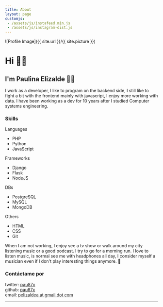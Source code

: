 ```yaml
---
title: About
layout: page
customjs:
 - /assets/js/instafeed.min.js
 - /assets/js/instagram-dist.js
---
```

![Profile Image]({{ site.url }}/{{ site.picture }})

# Hi 👋🏼

## I'm Paulina Elizalde 👩🏽‍

I work as a developer, I like to program on the backend side, I still like to 
fight a bit with the frontend mainly with javascript, I enjoy more working 
with data. I have been working as a dev for 10 years after I studied Computer 
systems engineering.

### Skills 
<div class="skill-list">
Languages
    <ul class="skill-list">
        <li>PHP</li>
        <li>Python</li>
        <li>JavaScript</li>
    </ul>

Frameworks
    <ul class="skill-list-light">
        <li>Django</li>
        <li>Flask</li>
        <li>NodeJS</li>
    </ul>

DBs
    <ul class="skill-list">
        <li>PostgreSQL</li>
        <li>MySQL</li>
        <li>MongoDB</li>
    </ul>

Others
    <ul class="skill-list-light">
        <li>HTML</li>
        <li>CSS</li>
        <li>Git</li>
    </ul>
</div>

When I am not working, I enjoy see a tv show or walk around my city listening 
music or a good podcast. I try to go for a morning run. I love to listen music,
is normal see me with headphones all day, I consider myself a musician even if 
I don't play interesting things anymore. 🎻

### Contáctame por

twitter: [pau87x](http://twitter.com/pau87x)  
github: [pau87x](http://github.com/pau87x)  
email: [pelizaldea at gmail dot com](mailto:pelizalde@gmail.com)
<hr>

<div id="instafeed">
</div>